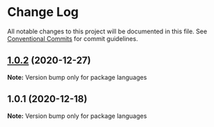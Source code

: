 # Change Log

All notable changes to this project will be documented in this file.
See [Conventional Commits](https://conventionalcommits.org) for commit guidelines.

## [1.0.2](https://github.com/yurikrupnik/mussia4/compare/languages@1.0.1...languages@1.0.2) (2020-12-27)

**Note:** Version bump only for package languages





## 1.0.1 (2020-12-18)

**Note:** Version bump only for package languages
